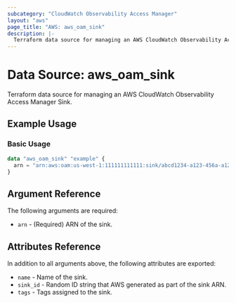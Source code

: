 ```yaml
---
subcategory: "CloudWatch Observability Access Manager"
layout: "aws"
page_title: "AWS: aws_oam_sink"
description: |-
  Terraform data source for managing an AWS CloudWatch Observability Access Manager Sink.
---
```


# Data Source: aws_oam_sink

Terraform data source for managing an AWS CloudWatch Observability Access Manager Sink.

## Example Usage

### Basic Usage

```terraform
data "aws_oam_sink" "example" {
  arn = "arn:aws:oam:us-west-1:111111111111:sink/abcd1234-a123-456a-a12b-a123b456c789"
}
```

## Argument Reference

The following arguments are required:

* `arn` - (Required) ARN of the sink.

## Attributes Reference

In addition to all arguments above, the following attributes are exported:

* `name` - Name of the sink.
* `sink_id` - Random ID string that AWS generated as part of the sink ARN.
* `tags` - Tags assigned to the sink.
